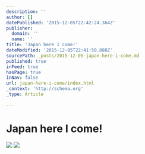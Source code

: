 ```yaml
---
description: ''
author: []
datePublished: '2015-12-05T22:42:24.364Z'
publisher:
  domain: ''
  name: ''
title: 'Japan here I come!'
dateModified: '2015-12-05T22:41:50.888Z'
sourcePath: _posts/2015-12-05-japan-here-i-come.md
published: true
inFeed: true
hasPage: true
inNav: false
url: japan-here-i-come/index.html
_context: 'http://schema.org'
_type: Article

---
```

# Japan here I come!
![](https://the-grid-user-content.s3-us-west-2.amazonaws.com/dcad5e77-78aa-4579-9e80-0accf3e28725.png)
![](https://the-grid-user-content.s3-us-west-2.amazonaws.com/d55ee781-88e5-4ad3-af67-3c1d3494c4be.png)